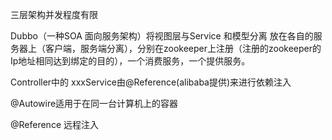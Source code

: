 三层架构并发程度有限

Dubbo（一种SOA 面向服务架构）将视图层与Service 和模型分离  放在各自的服务器上（客户端，服务端分离），分别在zookeeper上注册（注册的zookeeper的Ip地址相同达到绑定的目的），一个消费服务，一个提供服务。

Controller中的 xxxService由@Reference(alibaba提供)来进行依赖注入

@Autowire适用于在同一台计算机上的容器

@Reference 远程注入

